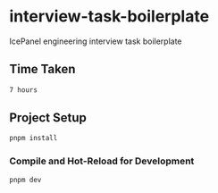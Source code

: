 # interview-task-boilerplate

IcePanel engineering interview task boilerplate

## Time Taken

```sh
7 hours
```

## Project Setup

```sh
pnpm install
```

### Compile and Hot-Reload for Development

```sh
pnpm dev
```

